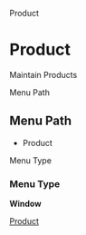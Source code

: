 
Product
# Product


Maintain Products

Menu Path
## Menu Path



- Product

Menu Type
### Menu Type

**Window**


[Product](../../functional-guide/window/window-product.md)